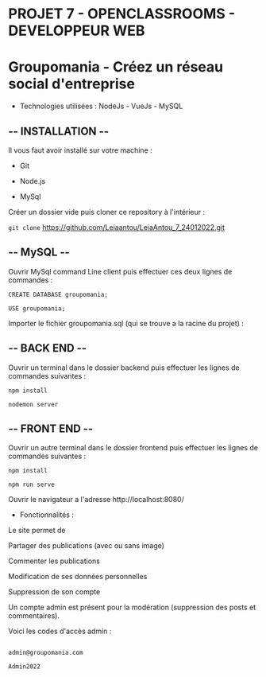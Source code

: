 # PROJET 7 - OPENCLASSROOMS - DEVELOPPEUR WEB

# Groupomania - Créez un réseau social d'entreprise

- Technologies utilisées :
NodeJs - VueJs - MySQL 

## -- INSTALLATION --


Il vous faut avoir installé sur votre machine :

- Git 

- Node.js 

- MySql

Créer un dossier vide puis cloner ce repository à l'intérieur :

`git clone` https://github.com/Leiaantou/LeiaAntou_7_24012022.git


## -- MySQL --


Ouvrir MySql command Line client puis effectuer ces deux lignes de commandes :

`CREATE DATABASE groupomania;`

`USE groupomania;`

Importer le fichier groupomania.sql (qui se trouve a la racine du projet) :

## -- BACK END --

Ouvrir un terminal dans le dossier backend puis effectuer les lignes de commandes suivantes :

`npm install`

`nodemon server`

## -- FRONT END --

Ouvrir un autre terminal dans le dossier frontend puis effectuer les lignes de commandes suivantes :

`npm install`

`npm run serve`

Ouvrir le navigateur a l'adresse http://localhost:8080/

- Fonctionnalités :
 
Le site permet de

Partager des publications (avec ou sans image)

Commenter les publications

Modification de ses données personnelles

Suppression de son compte

Un compte admin est présent pour la modération (suppression des posts et commentaires).

Voici les codes d'accès admin :
```

admin@groupomania.com

Admin2022
```
